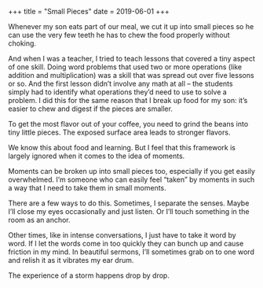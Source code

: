 +++
title = "Small Pieces"
date = 2019-06-01
+++

Whenever my son eats part of our meal, we cut it up into small pieces so he can use the very few teeth he has to chew the food properly without choking. 

And when I was a teacher, I tried to teach lessons that covered a tiny aspect of one skill. Doing word problems that used two or more operations (like addition and multiplication) was a skill that was spread out over five lessons or so. And the first lesson didn’t involve any math at all &#8211; the students simply had to identify what operations they’d need to use to solve a problem. I did this for the same reason that I break up food for my son: it’s easier to chew and digest if the pieces are smaller. 

To get the most flavor out of your coffee, you need to grind the beans into tiny little pieces. The exposed surface area leads to stronger flavors.

We know this about food and learning. But I feel that this framework is largely ignored when it comes to the idea of moments.

Moments can be broken up into small pieces too, especially if you get easily overwhelmed. I’m someone who can easily feel “taken” by moments in such a way that I need to take them in small moments.

There are a few ways to do this. Sometimes, I separate the senses. Maybe I’ll close my eyes occasionally and just listen. Or I’ll touch something in the room as an anchor.

Other times, like in intense conversations, I just have to take it word by word. If I let the words come in too quickly they can bunch up and cause friction in my mind. In beautiful sermons, I’ll sometimes grab on to one word and relish it as it vibrates my ear drum.

The experience of a storm happens drop by drop.